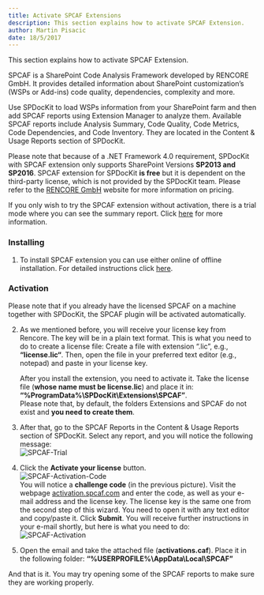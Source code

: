 ```yaml
---
title: Activate SPCAF Extensions
description: This section explains how to activate SPCAF Extension.
author: Martin Pisacic
date: 18/5/2017
---
```


This section explains how to activate SPCAF Extension.

SPCAF is a SharePoint Code Analysis Framework developed by RENCORE GmbH. It provides detailed information about SharePoint customization’s (WSPs or Add-ins) code quality, dependencies, complexity and more.

Use SPDocKit to load WSPs information from your SharePoint farm and then add SPCAF reports using Extension Manager to analyze them. Available SPCAF reports include Analysis Summary, Code Quality, Code Metrics, Code Dependencies, and Code Inventory. They are located in the Content & Usage Reports section of SPDocKit.

Please note that because of a .NET Framework 4.0 requirement, SPDocKit with SPCAF extension only supports SharePoint Versions **SP2013 and SP2016**.
SPCAF extension for SPDocKit **is free** but it is dependent on the third-party license, which is not provided by the SPDocKit team.
Please refer to the [RENCORE GmbH](https://www.spcaf.com/) website for more information on pricing.

If you only wish to try the SPCAF extension without activation, there is a trial mode where you can see the summary report. Click [here](https://rencore.com/products/spcaf/try/) for more information.

### **Installing**

1. To install SPCAF extension you can use either online of offline installation. For detailed instructions click [here](#internal/how-to/reports/install-spdockit-extensions).

### **Activation**

Please note that if you already have the licensed SPCAF on a machine together with SPDocKit, the SPCAF plugin will be activated automatically.

2. As we mentioned before, you will receive your license key from Rencore. The key will be in a plain text format. This is what you need to do to create a license file:
Create a file with extension “.lic”, e.g., **“license.lic“**. Then, open the file in your preferred text editor (e.g., notepad) and paste in your license key.

    After you install the extension, you need to activate it. Take the license file (**whose name must be license.lic**) and place it in: **“%ProgramData%\SPDocKit\Extensions\SPCAF”**.  
    Please note that, by default, the folders Extensions and SPCAF do not exist and **you need to create them**.

3. After that, go to the SPCAF Reports in the Content & Usage Reports section of SPDocKit. Select any report, and you will notice the following message:  
![SPCAF-Trial](#img/spcaf-trial.png)

4. Click the **Activate your license** button.  
![SPCAF-Activation-Code](#img/spcaf-activation-code.png)  
You will notice a **challenge code** (in the previous picture). Visit the webpage [activation.spcaf.com](https://activation.rencore.com/) and enter the code, as well as your e-mail address and the license key. The license key is the same one from the second step of this wizard. You need to open it with any text editor and copy/paste it. Click **Submit**.
You will receive further instructions in your e-mail shortly, but here is what you need to do:  
![SPCAF-Activation](#img/spcaf-activation.png)

5. Open the email and take the attached file (**activations.caf**). Place it in the following folder: **“%USERPROFILE%\AppData\Local\SPCAF”**

And that is it. You may try opening some of the SPCAF reports to make sure they are working properly.
